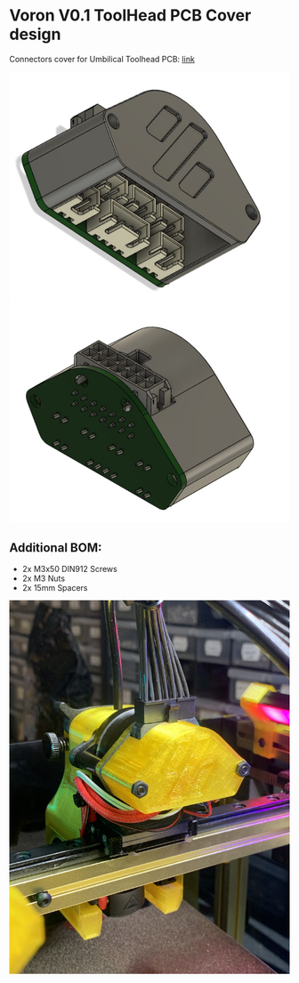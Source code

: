 # Voron V0.1 ToolHead PCB Cover design
Connectors cover for Umbilical Toolhead PCB: [link](https://github.com/timmit99/Voron-Hardware/tree/V0-Umbilical/V0-Umbilical)

![1](img1.jpg)
![2](img2.jpg)

## Additional BOM:
+ 2x M3x50 DIN912 Screws
+ 2x M3 Nuts
+ 2x 15mm Spacers

![IMG1](IMG_5462.JPG)